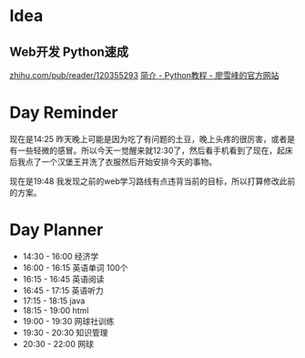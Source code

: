 # Idea

## Web开发 Python速成
[zhihu.com/pub/reader/120355293](https://www.zhihu.com/pub/reader/120355293)
[简介 - Python教程 - 廖雪峰的官方网站](https://liaoxuefeng.com/books/python/introduction/index.html)


# Day Reminder

现在是14:25 昨天晚上可能是因为吃了有问题的土豆，晚上头疼的很厉害，或者是有一些轻微的感冒。所以今天一觉醒来就12:30了，然后看手机看到了现在，起床后我点了一个汉堡王并洗了衣服然后开始安排今天的事物。

现在是19:48 我发现之前的web学习路线有点违背当前的目标，所以打算修改此前的方案。

# Day Planner

- 14:30 - 16:00 经济学
- 16:00 - 16:15 英语单词 100个
- 16:15 - 16:45 英语阅读 
- 16:45 - 17:15 英语听力
- 17:15 - 18:15 java
- 18:15 - 19:00 html
- 19:00 - 19:30 网球社训练
- 19:30 - 20:30 知识管理
- 20:30 - 22:00 网球